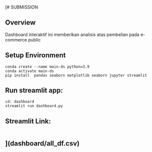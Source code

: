 [# SUBMISSION
## Overview

Dashboard interaktif ini memberikan analisis atas pembelian pada e-commerce public

## Setup Environment
   ```
   conda create --name main-ds python=3.9
   conda activate main-ds
   pip install  pandas seaborn matplotlib seaborn jupyter streamlit 
   ```
   
## Run streamlit app:
   ```
   cd: dashboard
   streamlit run dashboard.py
   ```
## Streamlit Link:
   ```
   ```
## ](dashboard/all_df.csv)
